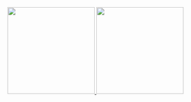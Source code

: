 <div align="center">
  <a href="https://github.com/EFeru">
    <picture>
      <!-- Dark -->
      <source
        height="200"
        srcset="https://github-readme-stats.vercel.app/api?username=eferu&show_icons=true&bg_color=000&title_color=44ff33&icon_color=2492FF&text_color=EEE&border_color=777"
        media="(prefers-color-scheme: dark)"
      />
      <!-- Light -->
      <source
        height="200"
        srcset="https://github-readme-stats.vercel.app/api?username=eferu&show_icons=true&bg_color=FFF&title_color=09cc02&icon_color=2492FF&text_color=000"
        media="(prefers-color-scheme: light), (prefers-color-scheme: no-preference)"
      />
      <img src="https://github-readme-stats.vercel.app/api?username=anuraghazra&show_icons=true" />
    </picture>
  </a>


  <a href="https://github.com/EFeru">
    <picture>
      <!-- Dark -->
      <source
        height="200"
        srcset="https://github-readme-stats.vercel.app/api/top-langs/?username=eferu&show_icons=true&bg_color=000&title_color=44ff33&icon_color=2492FF&text_color=EEE&layout=donut&border_color=777"
        media="(prefers-color-scheme: dark)"
      />
      <!-- Light -->
      <source
        height="200"
        srcset="https://github-readme-stats.vercel.app/api/top-langs/?username=eferu&show_icons=true&bg_color=FFF&title_color=09cc02&icon_color=2492FF&text_color=000&layout=donut"
        media="(prefers-color-scheme: light), (prefers-color-scheme: no-preference)"
      />
      <img src="https://github-readme-stats.vercel.app/api?username=anuraghazra&show_icons=true" />
    </picture>
  </a>
</div>
